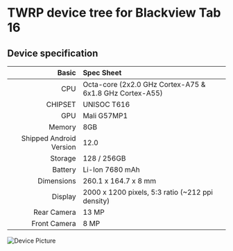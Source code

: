 # TWRP device tree for Blackview Tab 16

## Device specification

Basic   | Spec Sheet
-------:|:------------------------
CPU     | Octa-core (2x2.0 GHz Cortex-A75 & 6x1.8 GHz Cortex-A55)
CHIPSET | UNISOC T616
GPU     | Mali G57MP1
Memory  | 8GB
Shipped Android Version | 12.0
Storage | 128 / 256GB
Battery | Li-Ion 7680 mAh
Dimensions | 260.1 x 164.7 x 8 mm
Display | 2000 x 1200 pixels, 5:3 ratio (~212 ppi density)
Rear Camera  | 13 MP
Front Camera | 8 MP

![Device Picture](https://fdn2.gsmarena.com/vv/pics/blackview/blackview-tab-16.jpg)
